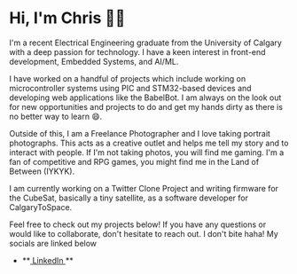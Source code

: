 # Hi, I'm Chris 👋😃

I'm a recent Electrical Engineering graduate from the University of Calgary with a deep passion for technology. I have a keen interest in front-end development, Embedded Systems, and AI/ML. 

I have worked on a handful of projects which include working on microcontroller systems using PIC and STM32-based devices and developing web applications like the BabelBot. I am always on the look out for new opportunities and projects to do and get my hands dirty as there is no better way to learn 😄.

Outside of this, I am a Freelance Photographer and I love taking portrait photographs. This acts as a creative outlet and helps me tell my story and to interact with people. If I'm not taking photos, you will find me gaming. I'm a fan of competitive and RPG games, you might find me in the Land of Between (IYKYK). 

I am currently working on a Twitter Clone Project and writing firmware for the CubeSat, basically a tiny satellite, as a software developer for CalgaryToSpace.

Feel free to check out my projects below! If you have any questions or would like to collaborate, don't hesitate to reach out. I don't bite haha! My socials are linked below
- **<a href = "https://www.linkedin.com/in/christopher-kinyua-7590bb219/"> LinkedIn </a> **


